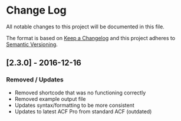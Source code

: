 # Change Log
All notable changes to this project will be documented in this file.

The format is based on [Keep a Changelog](http://keepachangelog.com/)
and this project adheres to [Semantic Versioning](http://semver.org/).

## [2.3.0] - 2016-12-16
### Removed / Updates
- Removed shortcode that was no functioning correctly
- Removed example output file
- Updates syntax/formatting to be more consistent
- Updates to latest ACF Pro from standard ACF (outdated)
